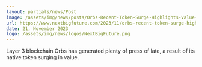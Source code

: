 ```yaml
---
layout: partials/news/Post
image: /assets/img/news/posts/Orbs-Recent-Token-Surge-Highlights-Value-of-Layer-3-Blockchain-Tech.jpg
url: https://www.nextbigfuture.com/2023/11/orbs-recent-token-surge-highlights-value-of-layer-3-blockchain-tech.html
date: 21, November 2023
logo: /assets/img/news/logos/NextBigFuture.png
---
```


Layer 3 blockchain Orbs has generated plenty of press of late, a result of its native token surging in value.
